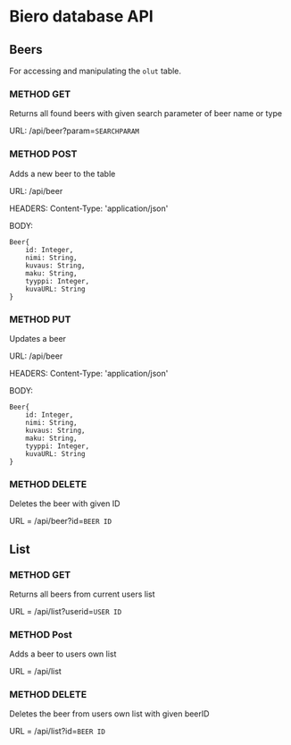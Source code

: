 # Biero database API


## Beers
For accessing and manipulating the `olut` table.

### METHOD GET
Returns all found beers with given search parameter of beer name or type

URL: /api/beer?param=`SEARCHPARAM`



### METHOD POST
Adds a new beer to the table

URL: /api/beer

HEADERS: Content-Type: 'application/json'

BODY: 

    Beer{
        id: Integer,
        nimi: String,
        kuvaus: String,
        maku: String,
        tyyppi: Integer,
        kuvaURL: String
    }

### METHOD PUT
Updates a beer

URL: /api/beer

HEADERS: Content-Type: 'application/json'

BODY: 
    
    Beer{
        id: Integer,
        nimi: String,
        kuvaus: String,
        maku: String,
        tyyppi: Integer,
        kuvaURL: String
    }

### METHOD DELETE
Deletes the beer with given ID

URL = /api/beer?id=`BEER ID`

## List

### METHOD GET
Returns all beers from current users list

URL = /api/list?userid=`USER ID`

### METHOD Post
Adds a beer to users own list

URL = /api/list

### METHOD DELETE
Deletes the beer from users own list with given beerID

URL = /api/list?id=`BEER ID`
